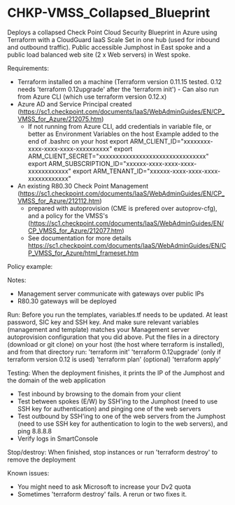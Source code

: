 # CHKP-VMSS_Collapsed_Blueprint
Deploys a collapsed Check Point Cloud Security Blueprint in Azure using Terraform with a CloudGuard IaaS Scale Set in one hub (used for inbound and outbound traffic).
Public accessible Jumphost in East spoke and a public load balanced web site (2 x Web servers) in West spoke.

Requirements:
- Terraform installed on a machine (Terraform version 0.11.15 tested. 0.12 needs 'terraform 0.12upgrade' after the 'terraform init')
        - Can also run from Azure CLI (which use terraform version 0.12.x)
- Azure AD and Service Principal created (https://sc1.checkpoint.com/documents/IaaS/WebAdminGuides/EN/CP_VMSS_for_Azure/212075.htm)
	- If not running from Azure CLI, add credentials in variable file, or better as Environment Variables on the host
		Example added to the end of .bashrc on your host
			export ARM_CLIENT_ID="xxxxxxxx-xxxx-xxxx-xxxx-xxxxxxxxxx"
			export ARM_CLIENT_SECRET="xxxxxxxxxxxxxxxxxxxxxxxxxxxxxxxx"
			export ARM_SUBSCRIPTION_ID="xxxxxx-xxxx-xxxx-xxxx-xxxxxxxxxxxx"
			export ARM_TENANT_ID="xxxxxx-xxxx-xxxx-xxxx-xxxxxxxxxxxx"
- An existing R80.30 Check Point Management (https://sc1.checkpoint.com/documents/IaaS/WebAdminGuides/EN/CP_VMSS_for_Azure/212112.htm)
    - prepared with autoprovision (CME is prefered over autoprov-cfg), and a policy for the VMSS's (https://sc1.checkpoint.com/documents/IaaS/WebAdminGuides/EN/CP_VMSS_for_Azure/212077.htm)
	- See documentation for more details
    https://sc1.checkpoint.com/documents/IaaS/WebAdminGuides/EN/CP_VMSS_for_Azure/html_frameset.htm

Policy example:

Notes:
- Management server communicate with gateways over public IPs
- R80.30 gateways will be deployed

Run:
Before you run the templates, variables.tf needs to be updated. At least password, SIC key and SSH key. And make sure relevant variables (management and template) matches your Management server autoprovision configuration that you did above.
Put the files in a directory (download or git clone) on your host (the host where terraform is installed), and from that directory run:
'terraform init'
'terraform 0.12upgrade' (only if terraform version 0.12 is used)
'terraform plan' (optional)
'terraform apply'

Testing:
When the deployment finishes, it prints the IP of the Jumphost and the domain of the web application 
- Test inbound by browsing to the domain from your client
- Test between spokes (E/W) by SSH'ing to the Jumphost (need to use SSH key for authentication) and pinging one of the web servers
- Test outbound by SSH'ing to one of the web servers from the Jumphost (need to use SSH key for authentication to login to the web servers), and ping 8.8.8.8
- Verify logs in SmartConsole

Stop/destroy:
When finished, stop instances or run 'terraform destroy' to remove the deployment

Known issues:
- You might need to ask Microsoft to increase your Dv2 quota
- Sometimes 'terraform destroy' fails. A rerun or two fixes it.
